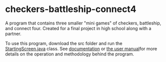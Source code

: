# checkers-battleship-connect4
A program that contains three smaller "mini games" of checkers, battleship, and connect four. Created for a final project in high school along with a partner.

To use this program, download the src folder and run the [StartingScreen.java](../src/GameEngine/StartingScreen.java) class. See [documentation](../Documentation.pdf) or [the user manual](../userManual.pdf)for more details on the operation and methodology behind the program.
